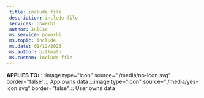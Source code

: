 ```yaml
---
 title: include file
 description: include file
 services: powerbi
 author: JulCsc
 ms.service: powerbi
 ms.topic: include
 ms.date: 01/12/2023
 ms.author: billmath
 ms.custom: include file
---
```


**APPLIES TO:** :::image type="icon" source="./media/no-icon.svg" border="false":::&nbsp;App&nbsp;owns&nbsp;data :::image type="icon" source="./media/yes-icon.svg" border="false":::&nbsp;User&nbsp;owns&nbsp;data